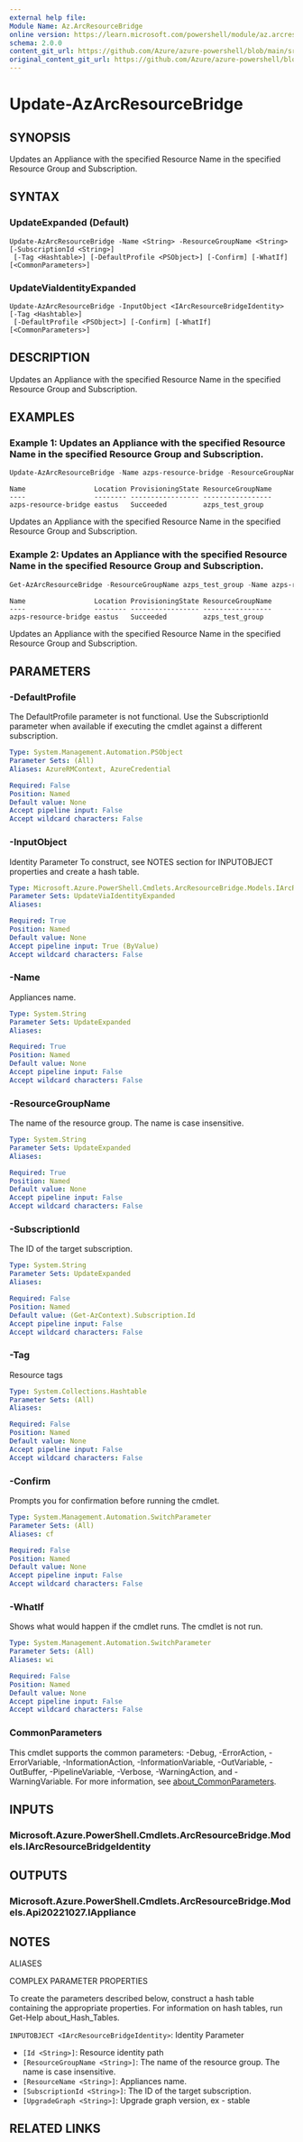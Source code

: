 ```yaml
---
external help file: 
Module Name: Az.ArcResourceBridge
online version: https://learn.microsoft.com/powershell/module/az.arcresourcebridge/update-azarcresourcebridge
schema: 2.0.0
content_git_url: https://github.com/Azure/azure-powershell/blob/main/src/ArcResourceBridge/help/Update-AzArcResourceBridge.md
original_content_git_url: https://github.com/Azure/azure-powershell/blob/main/src/ArcResourceBridge/help/Update-AzArcResourceBridge.md
---
```


# Update-AzArcResourceBridge

## SYNOPSIS
Updates an Appliance with the specified Resource Name in the specified Resource Group and Subscription.

## SYNTAX

### UpdateExpanded (Default)
```
Update-AzArcResourceBridge -Name <String> -ResourceGroupName <String> [-SubscriptionId <String>]
 [-Tag <Hashtable>] [-DefaultProfile <PSObject>] [-Confirm] [-WhatIf] [<CommonParameters>]
```

### UpdateViaIdentityExpanded
```
Update-AzArcResourceBridge -InputObject <IArcResourceBridgeIdentity> [-Tag <Hashtable>]
 [-DefaultProfile <PSObject>] [-Confirm] [-WhatIf] [<CommonParameters>]
```

## DESCRIPTION
Updates an Appliance with the specified Resource Name in the specified Resource Group and Subscription.

## EXAMPLES

### Example 1: Updates an Appliance with the specified Resource Name in the specified Resource Group and Subscription.
```powershell
Update-AzArcResourceBridge -Name azps-resource-bridge -ResourceGroupName azps_test_group -Tag @{"111"="222";"aaa"="bbb"}
```

```output
Name                 Location ProvisioningState ResourceGroupName
----                 -------- ----------------- -----------------
azps-resource-bridge eastus   Succeeded         azps_test_group
```

Updates an Appliance with the specified Resource Name in the specified Resource Group and Subscription.

### Example 2: Updates an Appliance with the specified Resource Name in the specified Resource Group and Subscription.
```powershell
Get-AzArcResourceBridge -ResourceGroupName azps_test_group -Name azps-resource-bridge | Update-AzArcResourceBridge -Tag @{"111"="222";"aaa"="bbb"}
```

```output
Name                 Location ProvisioningState ResourceGroupName
----                 -------- ----------------- -----------------
azps-resource-bridge eastus   Succeeded         azps_test_group
```

Updates an Appliance with the specified Resource Name in the specified Resource Group and Subscription.

## PARAMETERS

### -DefaultProfile
The DefaultProfile parameter is not functional.
Use the SubscriptionId parameter when available if executing the cmdlet against a different subscription.

```yaml
Type: System.Management.Automation.PSObject
Parameter Sets: (All)
Aliases: AzureRMContext, AzureCredential

Required: False
Position: Named
Default value: None
Accept pipeline input: False
Accept wildcard characters: False
```

### -InputObject
Identity Parameter
To construct, see NOTES section for INPUTOBJECT properties and create a hash table.

```yaml
Type: Microsoft.Azure.PowerShell.Cmdlets.ArcResourceBridge.Models.IArcResourceBridgeIdentity
Parameter Sets: UpdateViaIdentityExpanded
Aliases:

Required: True
Position: Named
Default value: None
Accept pipeline input: True (ByValue)
Accept wildcard characters: False
```

### -Name
Appliances name.

```yaml
Type: System.String
Parameter Sets: UpdateExpanded
Aliases:

Required: True
Position: Named
Default value: None
Accept pipeline input: False
Accept wildcard characters: False
```

### -ResourceGroupName
The name of the resource group.
The name is case insensitive.

```yaml
Type: System.String
Parameter Sets: UpdateExpanded
Aliases:

Required: True
Position: Named
Default value: None
Accept pipeline input: False
Accept wildcard characters: False
```

### -SubscriptionId
The ID of the target subscription.

```yaml
Type: System.String
Parameter Sets: UpdateExpanded
Aliases:

Required: False
Position: Named
Default value: (Get-AzContext).Subscription.Id
Accept pipeline input: False
Accept wildcard characters: False
```

### -Tag
Resource tags

```yaml
Type: System.Collections.Hashtable
Parameter Sets: (All)
Aliases:

Required: False
Position: Named
Default value: None
Accept pipeline input: False
Accept wildcard characters: False
```

### -Confirm
Prompts you for confirmation before running the cmdlet.

```yaml
Type: System.Management.Automation.SwitchParameter
Parameter Sets: (All)
Aliases: cf

Required: False
Position: Named
Default value: None
Accept pipeline input: False
Accept wildcard characters: False
```

### -WhatIf
Shows what would happen if the cmdlet runs.
The cmdlet is not run.

```yaml
Type: System.Management.Automation.SwitchParameter
Parameter Sets: (All)
Aliases: wi

Required: False
Position: Named
Default value: None
Accept pipeline input: False
Accept wildcard characters: False
```

### CommonParameters
This cmdlet supports the common parameters: -Debug, -ErrorAction, -ErrorVariable, -InformationAction, -InformationVariable, -OutVariable, -OutBuffer, -PipelineVariable, -Verbose, -WarningAction, and -WarningVariable. For more information, see [about_CommonParameters](http://go.microsoft.com/fwlink/?LinkID=113216).

## INPUTS

### Microsoft.Azure.PowerShell.Cmdlets.ArcResourceBridge.Models.IArcResourceBridgeIdentity

## OUTPUTS

### Microsoft.Azure.PowerShell.Cmdlets.ArcResourceBridge.Models.Api20221027.IAppliance

## NOTES

ALIASES

COMPLEX PARAMETER PROPERTIES

To create the parameters described below, construct a hash table containing the appropriate properties. For information on hash tables, run Get-Help about_Hash_Tables.


`INPUTOBJECT <IArcResourceBridgeIdentity>`: Identity Parameter
  - `[Id <String>]`: Resource identity path
  - `[ResourceGroupName <String>]`: The name of the resource group. The name is case insensitive.
  - `[ResourceName <String>]`: Appliances name.
  - `[SubscriptionId <String>]`: The ID of the target subscription.
  - `[UpgradeGraph <String>]`: Upgrade graph version, ex - stable

## RELATED LINKS


